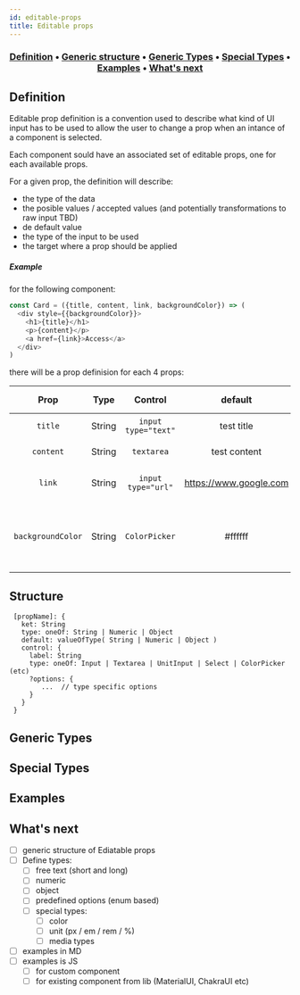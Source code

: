 ```yaml
---
id: editable-props
title: Editable props
---
```


<h3 align="center">
  <a href="#defintion">Definition</a>
  <span> • </span>
  <a href="#structure">Generic structure</a>
  <span> • </span>
  <a href="#types">Generic Types</a>
  <span> • </span>
  <a href="#types-special">Special Types</a>
  <span> • </span>
  <a href="#examples">Examples</a>
  <span> • </span>
  <a href="#whats-next">What's next</a>
</h3>

<h2 id="defintion">Definition</h2>

Editable prop definition is a convention used to describe what kind of UI input has to be used to allow the user to change a prop when an intance of a component is selected.

Each component sould have an associated set of editable props, one for each available props.

For a given prop, the definition will describe:
 - the type of the data
 - the posible values / accepted values (and potentially transformations to raw input TBD)
 - de default value
 - the type of the input to be used
 - the target where a prop should be applied
 
##### Example

for the following component: 
```js
const Card = ({title, content, link, backgroundColor}) => (
  <div style={{backgroundColor}}>
    <h1>{title}</h1>
    <p>{content}</p>
    <a href={link}>Access</a>
  </div>
)
```

there will be a prop definision for each 4 props:

|        Prop       	|  Type  	|        Control       	|         default        	|               accepted values               	|
|:-----------------:	|:------:	|:-------------------:	|:----------------------:	|:-------------------------------------------:	|
| `title`           	| String 	| `input type="text"` 	| test title             	| any string                                  	|
| `content`         	| String 	| `textarea`          	| test content           	| any string                                  	|
| `link`            	| String 	| `input type="url"`  	| https://www.google.com 	| url compliant string                        	|
| `backgroundColor` 	| String 	| `ColorPicker`       	| #ffffff                	| hex / rgba / hsl / color or html color name 	|

<h2 id="structure">Structure</h2>

```
 [propName]: {
   ket: String
   type: oneOf: String | Numeric | Object
   default: valueOfType( String | Numeric | Object )
   control: {
     label: String
     type: oneOf: Input | Textarea | UnitInput | Select | ColorPicker (etc)
     ?options: {
        ...  // type specific options 
     }
   }
 }
```

<h2 id="types">Generic Types</h2>

<h2 id="types-special">Special Types</h2>

<h2 id="examples">Examples</h2>

<h2 id="whats-next">What's next</h2>
<p id="next">

  - [ ] generic structure of Ediatable props
  - [ ] Define types:
    - [ ] free text (short and long)
    - [ ] numeric
    - [ ] object
    - [ ] predefined options (enum based)
    - [ ] special types:
      - [ ] color
      - [ ] unit (px / em / rem / %)
      - [ ] media types
  - [ ] examples in MD
  - [ ] examples is JS
    - [ ] for custom component
    - [ ] for existing component from lib (MaterialUI, ChakraUI etc)

</p>
